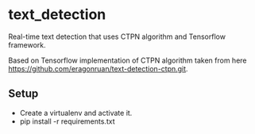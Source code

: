 # text_detection
Real-time text detection that uses CTPN algorithm and Tensorflow framework.

Based on Tensorflow implementation of CTPN algorithm taken from here https://github.com/eragonruan/text-detection-ctpn.git.

## Setup
- Create a virtualenv and activate it.
- pip install -r requirements.txt

